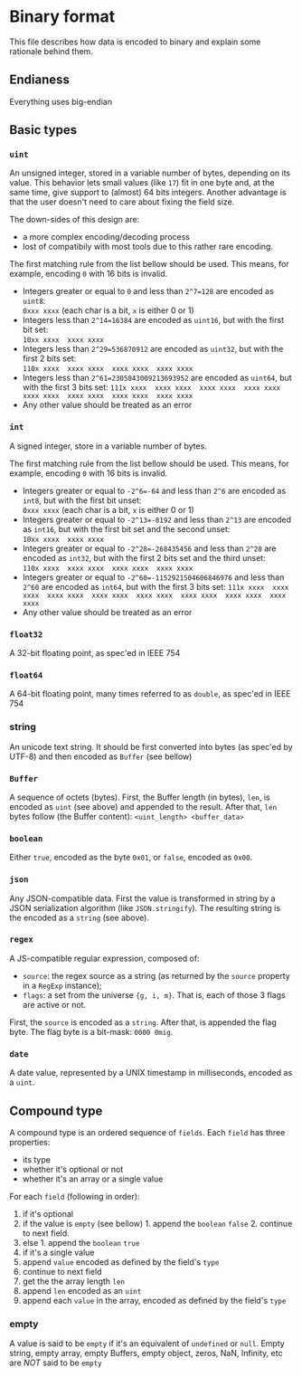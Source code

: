# Binary format
This file describes how data is encoded to binary and explain some rationale behind them.

## Endianess
Everything uses big-endian

## Basic types

### `uint`
An unsigned integer, stored in a variable number of bytes, depending on its value. This behavior lets small values (like `17`) fit in one byte and, at the same time, give support to (almost) 64 bits integers. Another advantage is that the user doesn't need to care about fixing the field size.

The down-sides of this design are:
* a more complex encoding/decoding process
* lost of compatibily with most tools due to this rather rare encoding.

The first matching rule from the list bellow should be used. This means, for example, encoding `0` with 16 bits is invalid.

* Integers greater or equal to `0` and less than `2^7=128` are encoded as `uint8`:  
`0xxx xxxx` (each char is a bit, `x` is either 0 or 1)
* Integers less than `2^14=16384` are encoded as `uint16`, but with the first bit set:  
`10xx xxxx  xxxx xxxx`
* Integers less than `2^29=536870912` are encoded as `uint32`, but with the first 2 bits set:  
`110x xxxx  xxxx xxxx  xxxx xxxx  xxxx xxxx`
* Integers less than `2^61=2305843009213693952` are encoded as `uint64`, but with the first 3 bits set:
`111x xxxx  xxxx xxxx  xxxx xxxx  xxxx xxxx  xxxx xxxx  xxxx xxxx  xxxx xxxx  xxxx xxxx`
* Any other value should be treated as an error

### `int`
A signed integer, store in a variable number of bytes.

The first matching rule from the list bellow should be used. This means, for example, encoding `0` with 16 bits is invalid.

* Integers greater or equal to `-2^6=-64` and less than `2^6` are encoded as `int8`, but with the first bit unset:  
`0xxx xxxx` (each char is a bit, `x` is either 0 or 1)
* Integers greater or equal to `-2^13=-8192` and less than `2^13` are encoded as `int16`, but with the first bit set and the second unset:  
`10xx xxxx  xxxx xxxx`
* Integers greater or equal to `-2^28=-268435456` and less than `2^28` are encoded as `int32`, but with the first 2 bits set and the third unset:  
`110x xxxx  xxxx xxxx  xxxx xxxx  xxxx xxxx`
* Integers greater or equal to `-2^60=-1152921504606846976` and less than `2^60` are encoded as `int64`, but with the first 3 bits set:
`111x xxxx  xxxx xxxx  xxxx xxxx  xxxx xxxx  xxxx xxxx  xxxx xxxx  xxxx xxxx  xxxx xxxx`
* Any other value should be treated as an error

### `float32`
A 32-bit floating point, as spec'ed in IEEE 754

### `float64`
A 64-bit floating point, many times referred to as `double`, as spec'ed in IEEE 754

### string
An unicode text string. It should be first converted into bytes (as spec'ed by UTF-8) and then encoded as `Buffer` (see bellow)

### `Buffer`
A sequence of octets (bytes). First, the Buffer length (in bytes), `len`, is encoded as `uint` (see above) and appended to the result. After that, `len` bytes follow (the Buffer content):
`<uint_length> <buffer_data>`

### `boolean`
Either `true`, encoded as the byte `0x01`, or `false`, encoded as `0x00`.

### `json`
Any JSON-compatible data. First the value is transformed in string by a JSON serialization algorithm (like `JSON.stringify`). The resulting string is the encoded as a `string` (see above).

### `regex`
A JS-compatible regular expression, composed of:

* `source`: the regex source as a string (as returned by the `source` property in a `RegExp` instance);
* `flags`: a set from the universe `{g, i, m}`. That is, each of those 3 flags are active or not.

First, the `source` is encoded as a `string`. After that, is appended the flag byte. The flag byte is a bit-mask: `0000 0mig`.

### `date`
A date value, represented by a UNIX timestamp in milliseconds, encoded as a `uint`.

## Compound type
A compound type is an ordered sequence of `fields`. Each `field` has three properties:

* its type
* whether it's optional or not
* whether it's an array or a single value

For each `field` (following in order):

1. if it's optional
  1. if the value is `empty` (see bellow)
    1. append the `boolean` `false`
    2. continue to next field.
  2. else
    1. append the `boolean` `true`
2. if it's a single value
  1. append `value` encoded as defined by the field's `type`
  2. continue to next field
3. get the the array length `len`
4. append `len` encoded as an `uint`
5. append each `value` in the array, encoded as defined by the field's `type`

### empty
A value is said to be `empty` if it's an equivalent of `undefined` or `null`. Empty string, empty array, empty Buffers, empty object, zeros, NaN, Infinity, etc are *NOT* said to be `empty`
